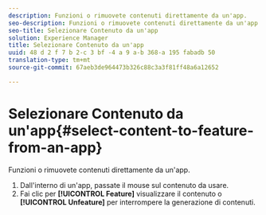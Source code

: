 ```yaml
---
description: Funzioni o rimuovete contenuti direttamente da un'app.
seo-description: Funzioni o rimuovete contenuti direttamente da un'app.
seo-title: Selezionare Contenuto da un'app
solution: Experience Manager
title: Selezionare Contenuto da un'app
uuid: 48 d 2 f 7 b 2-c 3 bf -4 a 9 a-b 368-a 195 fabadb 50
translation-type: tm+mt
source-git-commit: 67aeb3de964473b326c88c3a3f81ff48a6a12652

---
```



# Selezionare Contenuto da un&#39;app{#select-content-to-feature-from-an-app}

Funzioni o rimuovete contenuti direttamente da un&#39;app.

1. Dall&#39;interno di un&#39;app, passate il mouse sul contenuto da usare.
1. Fai clic per **[!UICONTROL Feature]** visualizzare il contenuto o **[!UICONTROL Unfeature]** per interrompere la generazione di contenuti.

